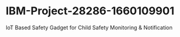 # IBM-Project-28286-1660109901
IoT Based Safety Gadget for Child Safety Monitoring &amp; Notification
